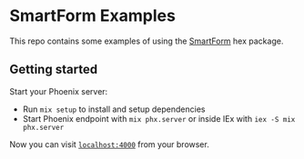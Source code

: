 # SmartForm Examples

This repo contains some examples of using the [SmartForm](https://hex.pm/packages/smart_form) hex package.

## Getting started
Start your Phoenix server:

  * Run `mix setup` to install and setup dependencies
  * Start Phoenix endpoint with `mix phx.server` or inside IEx with `iex -S mix phx.server`

Now you can visit [`localhost:4000`](http://localhost:4000) from your browser.
